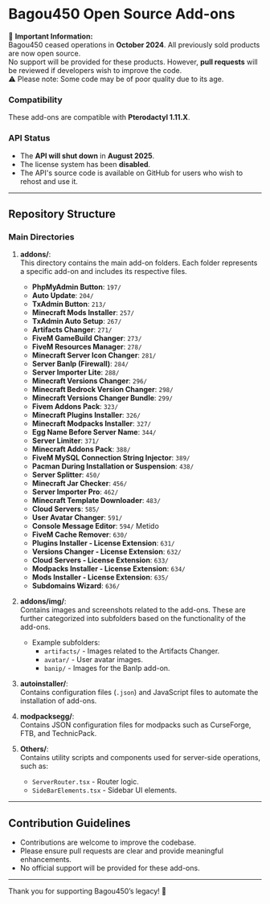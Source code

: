 # Bagou450 Open Source Add-ons

🛑 **Important Information:**  
Bagou450 ceased operations in **October 2024**. All previously sold products are now open source.  
No support will be provided for these products. However, **pull requests** will be reviewed if developers wish to improve the code.  
⚠️ Please note: Some code may be of poor quality due to its age.

### Compatibility
These add-ons are compatible with **Pterodactyl 1.11.X**.

### API Status
- The **API will shut down** in **August 2025**.
- The license system has been **disabled**.
- The API's source code is available on GitHub for users who wish to rehost and use it.

---

## Repository Structure

### Main Directories
1. **addons/**:  
   This directory contains the main add-on folders. Each folder represents a specific add-on and includes its respective files.

   - **PhpMyAdmin Button**: `197/`
   - **Auto Update**: `204/`
   - **TxAdmin Button**: `213/`
   - **Minecraft Mods Installer**: `257/`
   - **TxAdmin Auto Setup**: `267/`
   - **Artifacts Changer**: `271/`
   - **FiveM GameBuild Changer**: `273/`
   - **FiveM Resources Manager**: `278/`
   - **Minecraft Server Icon Changer**: `281/`
   - **Server BanIp (Firewall)**: `284/`
   - **Server Importer Lite**: `288/`
   - **Minecraft Versions Changer**: `296/`
   - **Minecraft Bedrock Version Changer**: `298/`
   - **Minecraft Versions Changer Bundle**: `299/`
   - **Fivem Addons Pack**: `323/`
   - **Minecraft Plugins Installer**: `326/`
   - **Minecraft Modpacks Installer**: `327/`
   - **Egg Name Before Server Name**: `344/`
   - **Server Limiter**: `371/`
   - **Minecraft Addons Pack**: `388/`
   - **FiveM MySQL Connection String Injector**: `389/`
   - **Pacman During Installation or Suspension**: `438/`
   - **Server Splitter**: `450/`
   - **Minecraft Jar Checker**: `456/`
   - **Server Importer Pro**: `462/`
   - **Minecraft Template Downloader**: `483/`
   - **Cloud Servers**: `585/`
   - **User Avatar Changer**: `591/`
   - **Console Message Editor**: `594/` Metido
   - **FiveM Cache Remover**: `630/`
   - **Plugins Installer - License Extension**: `631/`
   - **Versions Changer - License Extension**: `632/`
   - **Cloud Servers - License Extension**: `633/`
   - **Modpacks Installer - License Extension**: `634/`
   - **Mods Installer - License Extension**: `635/`
   - **Subdomains Wizard**: `636/`

2. **addons/img/**:  
   Contains images and screenshots related to the add-ons. These are further categorized into subfolders based on the functionality of the add-ons.
   - Example subfolders:
     - `artifacts/` - Images related to the Artifacts Changer.
     - `avatar/` - User avatar images.
     - `banip/` - Images for the BanIp add-on.

3. **autoinstaller/**:  
   Contains configuration files (`.json`) and JavaScript files to automate the installation of add-ons.

4. **modpacksegg/**:  
   Contains JSON configuration files for modpacks such as CurseForge, FTB, and TechnicPack.

5. **Others/**:  
   Contains utility scripts and components used for server-side operations, such as:
   - `ServerRouter.tsx` - Router logic.
   - `SideBarElements.tsx` - Sidebar UI elements.

---

## Contribution Guidelines

- Contributions are welcome to improve the codebase.
- Please ensure pull requests are clear and provide meaningful enhancements.
- No official support will be provided for these add-ons.

---

Thank you for supporting Bagou450’s legacy! 🎉
